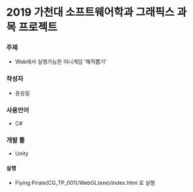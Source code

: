 # 2019 가천대 소프트웨어학과 그래픽스 과목 프로젝트

### 주제
- Web에서 실행가능한 미니게임 '해적뽑기'

### 작성자
- 윤승일

### 사용언어
- C#

### 개발 툴
- Unity

#### 실행
- Flying Pirate(CG_TP_001)/WebGL(exe)/index.html 로 실행
